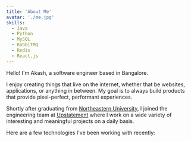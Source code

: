 ```yaml
---
title: 'About Me'
avatar: './me.jpg'
skills:
  - Java
  - Python
  - MySQL
  - RabbitMQ
  - Redis
  - React.js
---
```


Hello! I'm Akash, a software engineer based in Bangalore.

I enjoy creating things that live on the internet, whether that be websites, applications, or anything in between. My goal is to always build products that provide pixel-perfect, performant experiences.

Shortly after graduating from [Northeastern University](https://www.ccis.northeastern.edu/), I joined the engineering team at [Upstatement](https://www.upstatement.com/) where I work on a wide variety of interesting and meaningful projects on a daily basis.

Here are a few technologies I've been working with recently:
